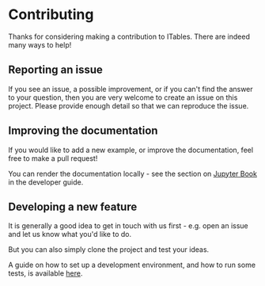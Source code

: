 # Contributing

Thanks for considering making a contribution to ITables. There are
indeed many ways to help!

## Reporting an issue

If you see an issue, a possible improvement, or if you can't find
the answer to your question, then you are very welcome to create
an issue on this project. Please provide enough detail so that
we can reproduce the issue.

## Improving the documentation

If you would like to add a new example,
or improve the documentation, feel free to make a pull request!

You can render the documentation locally - see the section on
[Jupyter Book](developing.md#jupyter-book) in the developer guide.

## Developing a new feature

It is generally a good idea to get in touch with us first - e.g.
open an issue and let us know what you'd like to do.

But you can also simply clone the project and test your ideas.

A guide on how to set up a development environment, and how to
run some tests, is available [here](developing.md).
